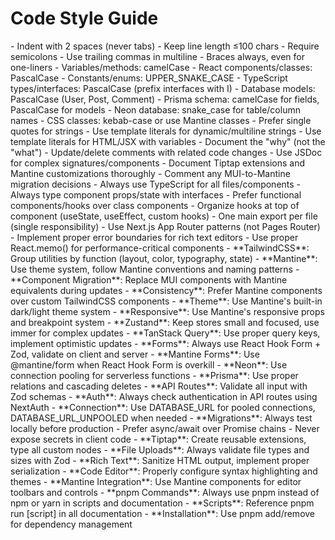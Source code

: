 # Code Style Guide

<conditional-block context-check="general-formatting">
- Indent with 2 spaces (never tabs)
- Keep line length ≤100 chars
- Require semicolons
- Use trailing commas in multiline
- Braces always, even for one-liners
</conditional-block>

<conditional-block context-check="naming-conventions">
- Variables/methods: camelCase
- React components/classes: PascalCase
- Constants/enums: UPPER_SNAKE_CASE
- TypeScript types/interfaces: PascalCase (prefix interfaces with I)
- Database models: PascalCase (User, Post, Comment)
- Prisma schema: camelCase for fields, PascalCase for models
- Neon database: snake_case for table/column names
- CSS classes: kebab-case or use Mantine classes
</conditional-block>

<conditional-block context-check="string-formatting">
- Prefer single quotes for strings
- Use template literals for dynamic/multiline strings
- Use template literals for HTML/JSX with variables
</conditional-block>

<conditional-block context-check="documentation-standards">
- Document the "why" (not the "what")
- Update/delete comments with related code changes
- Use JSDoc for complex signatures/components
- Document Tiptap extensions and Mantine customizations thoroughly
- Comment any MUI-to-Mantine migration decisions
</conditional-block>

<conditional-block task-condition="react-nextjs" context-check="component-standards">
- Always use TypeScript for all files/components
- Always type component props/state with interfaces
- Prefer functional components/hooks over class components
- Organize hooks at top of component (useState, useEffect, custom hooks)
- One main export per file (single responsibility)
- Use Next.js App Router patterns (not Pages Router)
- Implement proper error boundaries for rich text editors
- Use proper React.memo() for performance-critical components
</conditional-block>

<conditional-block context-check="ui-styling-patterns">
- **TailwindCSS**: Group utilities by function (layout, color, typography, state)
- **Mantine**: Use theme system, follow Mantine conventions and naming patterns
- **Component Migration**: Replace MUI components with Mantine equivalents during updates
- **Consistency**: Prefer Mantine components over custom TailwindCSS components
- **Theme**: Use Mantine's built-in dark/light theme system
- **Responsive**: Use Mantine's responsive props and breakpoint system
</conditional-block>

<conditional-block context-check="state-management-patterns">
- **Zustand**: Keep stores small and focused, use immer for complex updates
- **TanStack Query**: Use proper query keys, implement optimistic updates
- **Forms**: Always use React Hook Form + Zod, validate on client and server
- **Mantine Forms**: Use @mantine/form when React Hook Form is overkill
</conditional-block>

<conditional-block context-check="database-api-patterns">
- **Neon**: Use connection pooling for serverless functions
- **Prisma**: Use proper relations and cascading deletes
- **API Routes**: Validate all input with Zod schemas
- **Auth**: Always check authentication in API routes using NextAuth
- **Connection**: Use DATABASE_URL for pooled connections, DATABASE_URL_UNPOOLED when needed
- **Migrations**: Always test locally before production
- Prefer async/await over Promise chains
- Never expose secrets in client code
</conditional-block>

<conditional-block context-check="content-management-patterns">
- **Tiptap**: Create reusable extensions, type all custom nodes
- **File Uploads**: Always validate file types and sizes with Zod
- **Rich Text**: Sanitize HTML output, implement proper serialization
- **Code Editor**: Properly configure syntax highlighting and themes
- **Mantine Integration**: Use Mantine components for editor toolbars and controls
</conditional-block>

<conditional-block context-check="package-manager-usage">
- **pnpm Commands**: Always use pnpm instead of npm or yarn in scripts and documentation
- **Scripts**: Reference pnpm run [script] in all documentation
- **Installation**: Use pnpm add/remove for dependency management
</conditional-block>